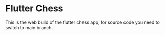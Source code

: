 # Flutter Chess

This is the web build of the flutter chess app, for source code you need to switch to main branch.
